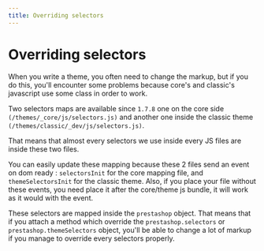 ```yaml
---
title: Overriding selectors
---
```


# Overriding selectors

When you write a theme, you often need to change the markup, but if you do this, you'll encounter some problems because core's and classic's javascript use some class in order to work.

Two selectors maps are available since `1.7.8` one on the core side `(/themes/_core/js/selectors.js)` and another one inside the classic theme `(/themes/classic/_dev/js/selectors.js)`.

That means that almost every selectors we use inside every JS files are inside these two files.

You can easily update these mapping because these 2 files send an event on dom ready : `selectorsInit` for the core mapping file, and `themeSelectorsInit` for the classic theme.
Also, if you place your file without these events, you need place it after the core/theme js bundle, it will work as it would with the event.

These selectors are mapped inside the `prestashop` object. That means that if you attach a method which override the `prestashop.selectors` or `prestashop.themeSelectors` object, you'll be able to change a lot of markup if you manage to override every selectors properly.
